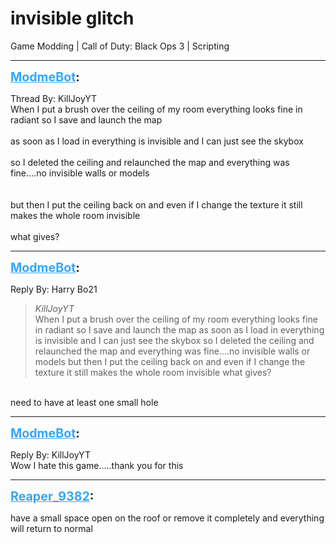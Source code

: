 # invisible glitch
Game Modding | Call of Duty: Black Ops 3 | Scripting

---
<strong style="font-size: 1.4em;"><span style="text-decoration: underline;text-decoration-color: #34a7f9;"><span style="color:#34a7f9;">ModmeBot</span></span>:</strong>

<p>Thread By: KillJoyYT<br />When I put a brush over the ceiling of my room everything looks fine in radiant so I save and launch the map<br /> <br />as soon as I load in everything is invisible and I can just see the skybox<br /> <br />so I deleted the ceiling and relaunched the map and everything was fine....no invisible walls or models<br /> <br /> <br />but then I put the ceiling back on and even if I change the texture it still makes the whole room invisible<br /> <br />what gives?</p>

---
<strong style="font-size: 1.4em;"><span style="text-decoration: underline;text-decoration-color: #34a7f9;"><span style="color:#34a7f9;">ModmeBot</span></span>:</strong>

<p>Reply By: Harry Bo21<br /><blockquote><em>KillJoyYT</em><br />When I put a brush over the ceiling of my room everything looks fine in radiant so I save and launch the map   as soon as I load in everything is invisible and I can just see the skybox   so I deleted the ceiling and relaunched the map and everything was fine....no invisible walls or models     but then I put the ceiling back on and even if I change the texture it still makes the whole room invisible   what gives?</blockquote><br /> need to have at least one small hole</p>

---
<strong style="font-size: 1.4em;"><span style="text-decoration: underline;text-decoration-color: #34a7f9;"><span style="color:#34a7f9;">ModmeBot</span></span>:</strong>

<p>Reply By: KillJoyYT<br />Wow I hate this game.....thank you for this</p>

---
<strong style="font-size: 1.4em;"><span style="text-decoration: underline;text-decoration-color: #34a7f9;"><span style="color:#34a7f9;">Reaper_9382</span></span>:</strong>

<p>have a small space open on the roof or remove it completely and everything will return to normal</p>
